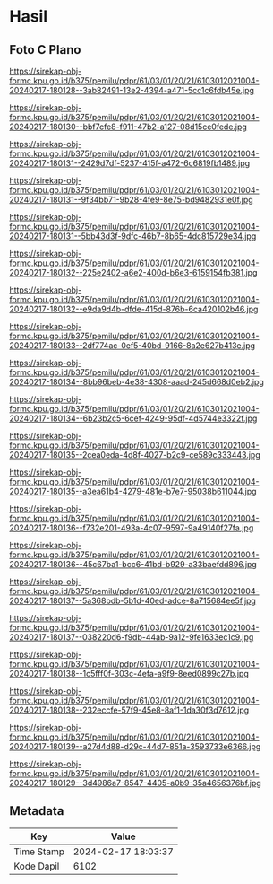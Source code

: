 # Hasil

## Foto C Plano

https://sirekap-obj-formc.kpu.go.id/b375/pemilu/pdpr/61/03/01/20/21/6103012021004-20240217-180128--3ab82491-13e2-4394-a471-5cc1c6fdb45e.jpg

https://sirekap-obj-formc.kpu.go.id/b375/pemilu/pdpr/61/03/01/20/21/6103012021004-20240217-180130--bbf7cfe8-f911-47b2-a127-08d15ce0fede.jpg

https://sirekap-obj-formc.kpu.go.id/b375/pemilu/pdpr/61/03/01/20/21/6103012021004-20240217-180131--2429d7df-5237-415f-a472-6c6819fb1489.jpg

https://sirekap-obj-formc.kpu.go.id/b375/pemilu/pdpr/61/03/01/20/21/6103012021004-20240217-180131--9f34bb71-9b28-4fe9-8e75-bd9482931e0f.jpg

https://sirekap-obj-formc.kpu.go.id/b375/pemilu/pdpr/61/03/01/20/21/6103012021004-20240217-180131--5bb43d3f-9dfc-46b7-8b65-4dc815729e34.jpg

https://sirekap-obj-formc.kpu.go.id/b375/pemilu/pdpr/61/03/01/20/21/6103012021004-20240217-180132--225e2402-a6e2-400d-b6e3-6159154fb381.jpg

https://sirekap-obj-formc.kpu.go.id/b375/pemilu/pdpr/61/03/01/20/21/6103012021004-20240217-180132--e9da9d4b-dfde-415d-876b-6ca420102b46.jpg

https://sirekap-obj-formc.kpu.go.id/b375/pemilu/pdpr/61/03/01/20/21/6103012021004-20240217-180133--2df774ac-0ef5-40bd-9166-8a2e627b413e.jpg

https://sirekap-obj-formc.kpu.go.id/b375/pemilu/pdpr/61/03/01/20/21/6103012021004-20240217-180134--8bb96beb-4e38-4308-aaad-245d668d0eb2.jpg

https://sirekap-obj-formc.kpu.go.id/b375/pemilu/pdpr/61/03/01/20/21/6103012021004-20240217-180134--6b23b2c5-6cef-4249-95df-4d5744e3322f.jpg

https://sirekap-obj-formc.kpu.go.id/b375/pemilu/pdpr/61/03/01/20/21/6103012021004-20240217-180135--2cea0eda-4d8f-4027-b2c9-ce589c333443.jpg

https://sirekap-obj-formc.kpu.go.id/b375/pemilu/pdpr/61/03/01/20/21/6103012021004-20240217-180135--a3ea61b4-4279-481e-b7e7-95038b611044.jpg

https://sirekap-obj-formc.kpu.go.id/b375/pemilu/pdpr/61/03/01/20/21/6103012021004-20240217-180136--f732e201-493a-4c07-9597-9a49140f27fa.jpg

https://sirekap-obj-formc.kpu.go.id/b375/pemilu/pdpr/61/03/01/20/21/6103012021004-20240217-180136--45c67ba1-bcc6-41bd-b929-a33baefdd896.jpg

https://sirekap-obj-formc.kpu.go.id/b375/pemilu/pdpr/61/03/01/20/21/6103012021004-20240217-180137--5a368bdb-5b1d-40ed-adce-8a715684ee5f.jpg

https://sirekap-obj-formc.kpu.go.id/b375/pemilu/pdpr/61/03/01/20/21/6103012021004-20240217-180137--038220d6-f9db-44ab-9a12-9fe1633ec1c9.jpg

https://sirekap-obj-formc.kpu.go.id/b375/pemilu/pdpr/61/03/01/20/21/6103012021004-20240217-180138--1c5fff0f-303c-4efa-a9f9-8eed0899c27b.jpg

https://sirekap-obj-formc.kpu.go.id/b375/pemilu/pdpr/61/03/01/20/21/6103012021004-20240217-180138--232eccfe-57f9-45e8-8af1-1da30f3d7612.jpg

https://sirekap-obj-formc.kpu.go.id/b375/pemilu/pdpr/61/03/01/20/21/6103012021004-20240217-180139--a27d4d88-d29c-44d7-851a-3593733e6366.jpg

https://sirekap-obj-formc.kpu.go.id/b375/pemilu/pdpr/61/03/01/20/21/6103012021004-20240217-180129--3d4986a7-8547-4405-a0b9-35a4656376bf.jpg


## Metadata

| Key        | Value               |
| ---------- | ------------------- |
| Time Stamp | 2024-02-17 18:03:37 |
| Kode Dapil | 6102                |



